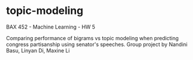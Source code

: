 # topic-modeling
BAX 452 - Machine Learning - HW 5

Comparing performance of bigrams vs topic modeling when predicting congress partisanship using senator's speeches. 
Group project by Nandini Basu, Linyan Di, Maxine Li
